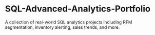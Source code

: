 # SQL-Advanced-Analytics-Portfolio
A collection of real-world SQL analytics projects including RFM segmentation, inventory alerting, sales trends, and more.
